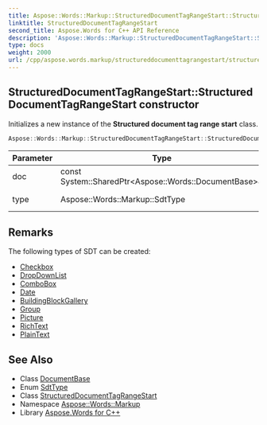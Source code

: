 ```yaml
---
title: Aspose::Words::Markup::StructuredDocumentTagRangeStart::StructuredDocumentTagRangeStart constructor
linktitle: StructuredDocumentTagRangeStart
second_title: Aspose.Words for C++ API Reference
description: 'Aspose::Words::Markup::StructuredDocumentTagRangeStart::StructuredDocumentTagRangeStart constructor. Initializes a new instance of the Structured document tag range start class in C++.'
type: docs
weight: 2000
url: /cpp/aspose.words.markup/structureddocumenttagrangestart/structureddocumenttagrangestart/
---
```

## StructuredDocumentTagRangeStart::StructuredDocumentTagRangeStart constructor


Initializes a new instance of the **Structured document tag range start** class.

```cpp
Aspose::Words::Markup::StructuredDocumentTagRangeStart::StructuredDocumentTagRangeStart(const System::SharedPtr<Aspose::Words::DocumentBase> &doc, Aspose::Words::Markup::SdtType type)
```


| Parameter | Type | Description |
| --- | --- | --- |
| doc | const System::SharedPtr\<Aspose::Words::DocumentBase\>\& | The owner document. |
| type | Aspose::Words::Markup::SdtType | Type of SDT node. |
## Remarks


The following types of SDT can be created:

* [Checkbox](../../sdttype/)
* [DropDownList](../../sdttype/)
* [ComboBox](../../sdttype/)
* [Date](../../sdttype/)
* [BuildingBlockGallery](../../sdttype/)
* [Group](../../sdttype/)
* [Picture](../../sdttype/)
* [RichText](../../sdttype/)
* [PlainText](../../sdttype/)



## See Also

* Class [DocumentBase](../../../aspose.words/documentbase/)
* Enum [SdtType](../../sdttype/)
* Class [StructuredDocumentTagRangeStart](../)
* Namespace [Aspose::Words::Markup](../../)
* Library [Aspose.Words for C++](../../../)
